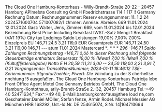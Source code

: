 The Cloud One Hamburq-Kontorhaus - Willy-Brandt-Straüe 20-22 - 20457 Hamburg AP!me!ste Consu!t ng GmbH Fbedrichstrasse 114 1 117 !! Germany Rechnung Datum: Rechnungsnummer: Reserv erungsnummer: 11. 1.2 24 2024571600704 571007082/1 z!mmer: Anreise: Abreise: 669 11.01.2024 12.01.2024 Gast: Walter, Jens, Zimmer: 669, vom 11.01.2024 bis 12.01.2024 Bezeichnung Best Price Including Breakfast IWST.-Satz Mengi 1 Breakfast (VAT 19%) City tax Lodgings Saldo Leistungen 19,00% 7,00% 7,00% Einzelpreis EU 146,71 24,5 3,21 119,0 EUR Gesamtpreis EUR 146,71 24,50 3,21 119,00 146,71 --- atum 11.01.2024 Mastercard **.* * * * *296 -146,71 Saldo Zahlungen Rechnungsbetrag -146,71 õ;õõ In dieser Rechnung sind folgende Steuerbeträge enthalten: Steuersatz 19,00 % (Mwst) 7,00 % (Mrøi) 7,00 % (Kultuffljrderabgabe) Netto E H 20,59 111,21 3,00 -- 24,50 119,00 3,21 3,91 7, 0,21 Vorgangsende: TransaWonsNummer; 2024-01-11 18:46:12 TSE-Seriennummer: S!gnaturZaeh!er; Piwert: Die Ve*indung zu der S cherheltse nnchtung !5 ausgefa!!en. The Cloud One Hamburg-Kontorhaus Patricija lebo Front Office Agent Motel One Gennany Betriebs GmbH, The Cloud One Hamburg-Kontothaus, arily-Brandt-StraSe 2.-32, 20457 Hamburg Tel.:+49 40 52471634," Fax^:+49 40, E-Mail:bamburgkonto*aus@thee loud ne,com Geschateirer:Daniel MOIler, Stefan fenze, Armin Rodel. Michael Messier AG München HRB 168292, Ust.-ld.Nr. DE 254615074, SlNr. 14|164710694